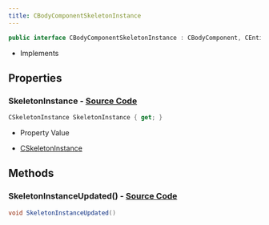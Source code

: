 ```yaml
---
title: CBodyComponentSkeletonInstance
---
```


```csharp
public interface CBodyComponentSkeletonInstance : CBodyComponent, CEntityComponent, ISchemaClass<CEntityComponent>, ISchemaClass<CBodyComponent>, ISchemaClass<CBodyComponentSkeletonInstance>, ISchemaField, ISchemaClass, INativeHandle
```

- Implements

## Properties

### **SkeletonInstance** - [Source Code](https://github.com/swiftly-solution/swiftlys2/blob/main/managed/src/SwiftlyS2.Generated/Schemas/Interfaces/CBodyComponentSkeletonInstance.cs#L16)

```csharp
CSkeletonInstance SkeletonInstance { get; }
```

- Property Value

- [CSkeletonInstance](/docs/api/shared/schemadefinitions/cskeletoninstance)

## Methods

### **SkeletonInstanceUpdated()** - [Source Code](https://github.com/swiftly-solution/swiftlys2/blob/main/managed/src/SwiftlyS2.Generated/Schemas/Interfaces/CBodyComponentSkeletonInstance.cs#L18)

```csharp
void SkeletonInstanceUpdated()
```

